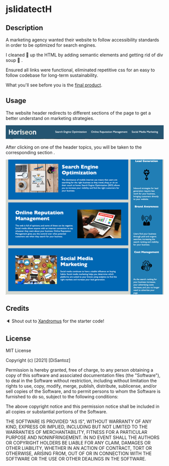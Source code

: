 # jslidatectH

## Description

A marketing agency wanted their website to follow accessibility standards in order to be optimized for search engines. 

I cleaned :broom: up the HTML by adding semantic elements and getting rid of div soup :stew: .

Ensured all links were functional, eliminated repetitive css for an easy to follow codebase for long-term sustainability.

What you'll see before you is the [final product](https://disantoz.github.io/jslidatect/#social-media-marketing).

## Usage

The website header redirects to different sections of the page to get a better understand on marketing strategies.

![alt text](./assets/images/header.png "Horiseon's header")

After clicking on one of the header topics, you will be taken to the corresponding section .

![alt text](./assets/images/section.png "Horiseon's section breakdown")

## Credits

:speaker: Shout out to [Xandromus](https://github.com/coding-boot-camp/urban-octo-telegram) for the starter code!

## License

MIT License

Copyright (c) [2021] [DiSantoz]

Permission is hereby granted, free of charge, to any person obtaining a copy
of this software and associated documentation files (the "Software"), to deal
in the Software without restriction, including without limitation the rights
to use, copy, modify, merge, publish, distribute, sublicense, and/or sell
copies of the Software, and to permit persons to whom the Software is
furnished to do so, subject to the following conditions:

The above copyright notice and this permission notice shall be included in all
copies or substantial portions of the Software.

THE SOFTWARE IS PROVIDED "AS IS", WITHOUT WARRANTY OF ANY KIND, EXPRESS OR
IMPLIED, INCLUDING BUT NOT LIMITED TO THE WARRANTIES OF MERCHANTABILITY,
FITNESS FOR A PARTICULAR PURPOSE AND NONINFRINGEMENT. IN NO EVENT SHALL THE
AUTHORS OR COPYRIGHT HOLDERS BE LIABLE FOR ANY CLAIM, DAMAGES OR OTHER
LIABILITY, WHETHER IN AN ACTION OF CONTRACT, TORT OR OTHERWISE, ARISING FROM,
OUT OF OR IN CONNECTION WITH THE SOFTWARE OR THE USE OR OTHER DEALINGS IN THE
SOFTWARE.

